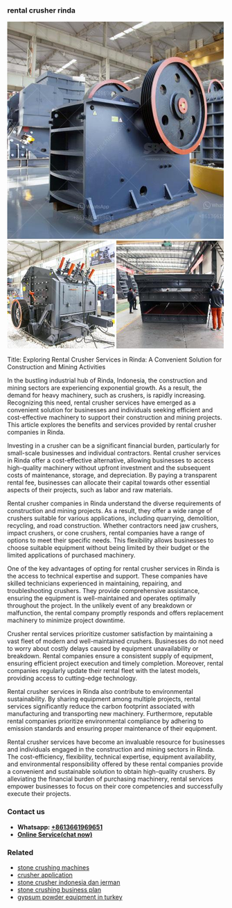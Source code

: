 <h3>rental crusher rinda</h3><img src='1702950388.jpg' alt=''><p>Title: Exploring Rental Crusher Services in Rinda: A Convenient Solution for Construction and Mining Activities</p><p>In the bustling industrial hub of Rinda, Indonesia, the construction and mining sectors are experiencing exponential growth. As a result, the demand for heavy machinery, such as crushers, is rapidly increasing. Recognizing this need, rental crusher services have emerged as a convenient solution for businesses and individuals seeking efficient and cost-effective machinery to support their construction and mining projects. This article explores the benefits and services provided by rental crusher companies in Rinda.</p><p>Investing in a crusher can be a significant financial burden, particularly for small-scale businesses and individual contractors. Rental crusher services in Rinda offer a cost-effective alternative, allowing businesses to access high-quality machinery without upfront investment and the subsequent costs of maintenance, storage, and depreciation. By paying a transparent rental fee, businesses can allocate their capital towards other essential aspects of their projects, such as labor and raw materials.</p><p>Rental crusher companies in Rinda understand the diverse requirements of construction and mining projects. As a result, they offer a wide range of crushers suitable for various applications, including quarrying, demolition, recycling, and road construction. Whether contractors need jaw crushers, impact crushers, or cone crushers, rental companies have a range of options to meet their specific needs. This flexibility allows businesses to choose suitable equipment without being limited by their budget or the limited applications of purchased machinery.</p><p>One of the key advantages of opting for rental crusher services in Rinda is the access to technical expertise and support. These companies have skilled technicians experienced in maintaining, repairing, and troubleshooting crushers. They provide comprehensive assistance, ensuring the equipment is well-maintained and operates optimally throughout the project. In the unlikely event of any breakdown or malfunction, the rental company promptly responds and offers replacement machinery to minimize project downtime.</p><p>Crusher rental services prioritize customer satisfaction by maintaining a vast fleet of modern and well-maintained crushers. Businesses do not need to worry about costly delays caused by equipment unavailability or breakdown. Rental companies ensure a consistent supply of equipment, ensuring efficient project execution and timely completion. Moreover, rental companies regularly update their rental fleet with the latest models, providing access to cutting-edge technology.</p><p>Rental crusher services in Rinda also contribute to environmental sustainability. By sharing equipment among multiple projects, rental services significantly reduce the carbon footprint associated with manufacturing and transporting new machinery. Furthermore, reputable rental companies prioritize environmental compliance by adhering to emission standards and ensuring proper maintenance of their equipment.</p><p>Rental crusher services have become an invaluable resource for businesses and individuals engaged in the construction and mining sectors in Rinda. The cost-efficiency, flexibility, technical expertise, equipment availability, and environmental responsibility offered by these rental companies provide a convenient and sustainable solution to obtain high-quality crushers. By alleviating the financial burden of purchasing machinery, rental services empower businesses to focus on their core competencies and successfully execute their projects.</p><h3>Contact us</h3><ul><li><strong>Whatsapp:&nbsp;<a href="https://wa.me/8613661969651">+8613661969651</a></strong></li><li><a href="https://swt.shibang-china.com/?git&amp;zhl&amp;rental crusher rinda"><strong>Online Service(chat now)</strong></a></li></ul><h3>Related</h3><ul><li><a href='stone crushing machines.md'>stone crushing machines</a></li><li><a href='crusher application.md'>crusher application</a></li><li><a href='stone crusher indonesia dan jerman.md'>stone crusher indonesia dan jerman</a></li><li><a href='stone crushing business plan.md'>stone crushing business plan</a></li><li><a href='gypsum powder equipment in turkey.md'>gypsum powder equipment in turkey</a></li></ul>